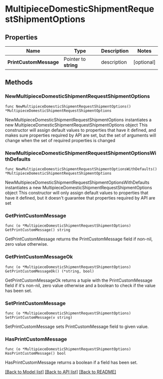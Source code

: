 # MultipieceDomesticShipmentRequestShipmentOptions

## Properties

Name | Type | Description | Notes
------------ | ------------- | ------------- | -------------
**PrintCustomMessage** | Pointer to **string** | description | [optional] 

## Methods

### NewMultipieceDomesticShipmentRequestShipmentOptions

`func NewMultipieceDomesticShipmentRequestShipmentOptions() *MultipieceDomesticShipmentRequestShipmentOptions`

NewMultipieceDomesticShipmentRequestShipmentOptions instantiates a new MultipieceDomesticShipmentRequestShipmentOptions object
This constructor will assign default values to properties that have it defined,
and makes sure properties required by API are set, but the set of arguments
will change when the set of required properties is changed

### NewMultipieceDomesticShipmentRequestShipmentOptionsWithDefaults

`func NewMultipieceDomesticShipmentRequestShipmentOptionsWithDefaults() *MultipieceDomesticShipmentRequestShipmentOptions`

NewMultipieceDomesticShipmentRequestShipmentOptionsWithDefaults instantiates a new MultipieceDomesticShipmentRequestShipmentOptions object
This constructor will only assign default values to properties that have it defined,
but it doesn't guarantee that properties required by API are set

### GetPrintCustomMessage

`func (o *MultipieceDomesticShipmentRequestShipmentOptions) GetPrintCustomMessage() string`

GetPrintCustomMessage returns the PrintCustomMessage field if non-nil, zero value otherwise.

### GetPrintCustomMessageOk

`func (o *MultipieceDomesticShipmentRequestShipmentOptions) GetPrintCustomMessageOk() (*string, bool)`

GetPrintCustomMessageOk returns a tuple with the PrintCustomMessage field if it's non-nil, zero value otherwise
and a boolean to check if the value has been set.

### SetPrintCustomMessage

`func (o *MultipieceDomesticShipmentRequestShipmentOptions) SetPrintCustomMessage(v string)`

SetPrintCustomMessage sets PrintCustomMessage field to given value.

### HasPrintCustomMessage

`func (o *MultipieceDomesticShipmentRequestShipmentOptions) HasPrintCustomMessage() bool`

HasPrintCustomMessage returns a boolean if a field has been set.


[[Back to Model list]](../README.md#documentation-for-models) [[Back to API list]](../README.md#documentation-for-api-endpoints) [[Back to README]](../README.md)


